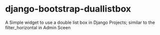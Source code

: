 django-bootstrap-duallistbox
============================

A Simple widget to use a double list box in Django Projects; similar to the filter_horizontal in Admin Sceen
